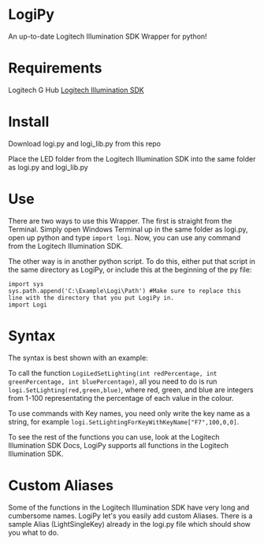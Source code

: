 # LogiPy
An up-to-date Logitech Illumination SDK Wrapper for python!

# Requirements
Logitech G Hub
[Logitech Illumination SDK](https://www.logitechg.com/en-us/innovation/developer-lab.html)


# Install
Download logi.py and logi_lib.py from this repo

Place the LED folder from the Logitech Illumination SDK into the same folder as logi.py and logi_lib.py

# Use
There are two ways to use this Wrapper. The first is straight from the Terminal. Simply open Windows Terminal up in the same folder as logi.py, open up python and type `import logi`. Now, you can use any command from the Logitech Illumination SDK.

The other way is in another python script. To do this, either put that script in the same directory as LogiPy, or include this at the beginning of the py file:
```
import sys
sys.path.append('C:\Example\Logi\Path') #Make sure to replace this line with the directory that you put LogiPy in.
import Logi
```

# Syntax
The syntax is best shown with an example:

To call the function `LogiLedSetLighting(int redPercentage, int greenPercentage, int bluePercentage)`, all you need to do is run `logi.SetLighting(red,green,blue)`, where red, green, and blue are integers from 1-100 representating the percentage of each value in the colour.

To use commands with Key names, you need only write the key name as a string, for example `logi.SetLightingForKeyWithKeyName["F7",100,0,0]`.

To see the rest of the functions you can use, look at the Logitech Illumination SDK Docs, LogiPy supports all functions in the Logitech Illumination SDK.

# Custom Aliases
Some of the functions in the Logitech Illumination SDK have very long and cumbersome names. LogiPy let's you easily add custom Aliases. There is a sample Alias (LightSingleKey) already in the logi.py file which should show you what to do.
